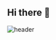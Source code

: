## Hi there 👋

![header](https://capsule-render.vercel.app/api?type=transparent&color=random&height=200&section=header&text=capsule%20render&fontSize=90)
